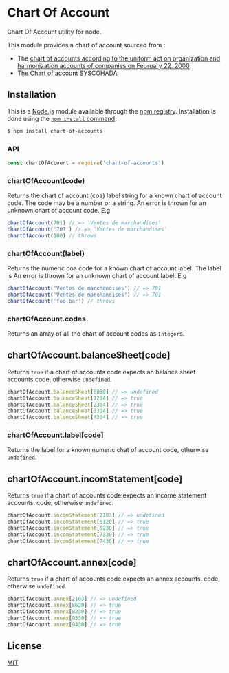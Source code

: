# Chart Of Account
 
Chart Of Account utility for node.

This module provides a chart of account sourced from :
  * The [chart of accounts according to the uniform act on organization and harmonization
    accounts of companies on February 22, 2000](www.Droit-Afrique.com)
  * The [Chart of account SYSCOHADA](https://plan-comptable-ohada.com/ancienne-norme-2001/comptes.html)

## Installation

This is a [Node.js](https://nodejs.org/en/) module available through the
[npm registry](https://www.npmjs.com/). Installation is done using the
[`npm install` command](https://docs.npmjs.com/getting-started/installing-npm-packages-locally):

```sh
$ npm install chart-of-accounts
```
### API

```js
const chartOfAccount = require('chart-of-accounts')
```
### chartOfAccount(code)

Returns the chart of account (coa) label string for a known chart of account code. The code
may be a number or a string. An error is thrown for an unknown chart of account code.
E.g

```js
chartOfAccount(701) // => 'Ventes de marchandises'
chartOfAccount('701') // => 'Ventes de marchandises'
chartOfAccount(100) // throws
```

### chartOfAccount(label)

Returns the numeric coa code for a known chart of account label. The label
is An error is thrown for an unknown chart of account label.
E.g
```js
chartOfAccount('Ventes de marchandises') // => 701
chartOfAccount('Ventes de marchandises') // => 701
chartOfAccount('foo bar') // throws
```
### chartOfAccount.codes

Returns an array of all the chart of account codes as `Integer`s.

## chartOfAccount.balanceSheet[code]

Returns `true` if a chart of accounts code expects an balance sheet accounts.code, otherwise
`undefined`.

```js
chartOfAccount.balanceSheet[6030] // => undefined
chartOfAccount.balanceSheet[1204] // => true
chartOfAccount.balanceSheet[2304] // => true
chartOfAccount.balanceSheet[3304] // => true
chartOfAccount.balanceSheet[4304] // => true
```

### chartOfAccount.label[code]

Returns the label for a known numeric chat of account code, otherwise
`undefined`.

## chartOfAccount.incomStatement[code]

Returns `true` if a chart of accounts code expects an income statement accounts. code, otherwise
`undefined`.

```js
chartOfAccount.incomStatement[2103] // => undefined
chartOfAccount.incomStatement[6120] // => true
chartOfAccount.incomStatement[6230] // => true
chartOfAccount.incomStatement[7330] // => true
chartOfAccount.incomStatement[7430] // => true
```

## chartOfAccount.annex[code]

Returns `true` if a chart of accounts code expects an annex accounts. code, otherwise
`undefined`.

```js
chartOfAccount.annex[2103] // => undefined
chartOfAccount.annex[8620] // => true
chartOfAccount.annex[8230] // => true
chartOfAccount.annex[9330] // => true
chartOfAccount.annex[9430] // => true
```

## License

[MIT](LICENSE)
